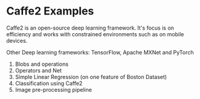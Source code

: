 # Caffe2 Examples

Caffe2 is an open-source deep learning framework. It's focus is on efficiency and works with constrained environments such as on mobile devices. 

Other Deep learning frameworks: TensorFlow, Apache MXNet and PyTorch

1. Blobs and operations
2. Operators and Net
3. Simple Linear Regression (on one feature of Boston Dataset)
4. Classification using Caffe2
5. Image pre-processing pipeline
 

